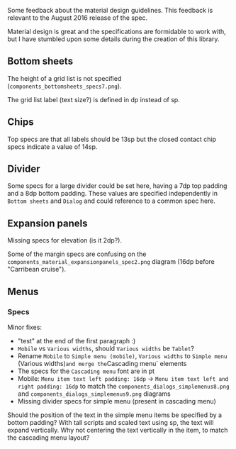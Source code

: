 
Some feedback about the material design guidelines.
This feedback is relevant to the August 2016 release of the spec.

Material design is great and the specifications are formidable to work with,
but I have stumbled upon some details during the creation of this library.


Bottom sheets
-------------

The height of a grid list is not specified (`components_bottomsheets_specs7.png`).

The grid list label (text size?) is defined in dp instead of sp.

Chips
-----

Top specs are that all labels should be 13sp but the closed contact chip specs indicate a value of 14sp.

Divider
-------

Some specs for a large divider could be set here, having a 7dp top padding and a 8dp bottom padding.
These values are specified independently in `Bottom sheets` and `Dialog` and could reference to a common spec here.

Expansion panels
----------------

Missing specs for elevation (is it 2dp?).

Some of the margin specs are confusing on the `components_material_expansionpanels_spec2.png` diagram (16dp before "Carribean cruise").

Menus
-----

### Specs

Minor fixes:
- "test" at the end of the first paragraph :)
- `Mobile` vs `Various widths`, should `Various widths` be `Tablet`?
- Rename `Mobile` to `Simple menu (mobile)`, `Various widths` to `Simple menu `(Various widths)` and merge the `Cascading menu` elements
- The specs for the `Cascading menu` font are in pt
- Mobile: `Menu item text left padding: 16dp` -> `Menu item text left and right padding: 16dp` to match the `components_dialogs_simplemenus8.png` and `components_dialogs_simplemenus9.png` diagrams
- Missing divider specs for simple menu (present in cascading menu)

Should the position of the text in the simple menu items be specified by a bottom padding?
With tall scripts and scaled text using sp, the text will expand vertically.
Why not centering the text vertically in the item, to match the cascading menu layout?
